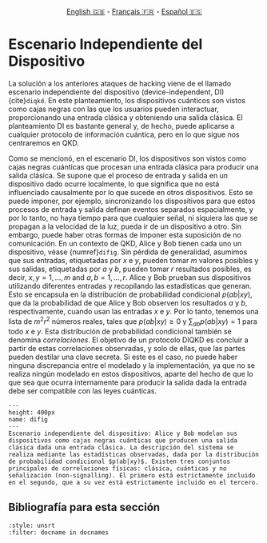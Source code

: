 <p style="text-align: center;">
    <a id="linken" href="../../../../en/content/index.html">English &#x1F1EC;&#x1F1E7;</a> - 
    <a id="linkfr" href="../../../../fr/content/index.html">Français &#x1F1EB;&#x1F1F7;</a> - 
    <a id="linkes" href="../../../../es/content/index.html">Español &#x1F1EA;&#x1F1F8;</a>
</p>
<script>
    currentPage = window.location.href;
    beforeLang = currentPage.slice(0, currentPage.indexOf("content") - 3);
    afterLang = currentPage.slice(currentPage.indexOf("content"));
    document.getElementById("linken").href = beforeLang + "en/" + afterLang;
    document.getElementById("linkfr").href = beforeLang + "fr/" + afterLang;
    document.getElementById("linkes").href = beforeLang + "es/" + afterLang;
</script>



# Escenario Independiente del Dispositivo

La solución a los anteriores ataques de hacking viene de el llamado escenario independiente del dispositivo (device-independent, DI) {cite}`diqkd`. En este planteamiento, los dispositivos cuánticos son vistos como cajas negras con las que los usuarios pueden interactuar, proporcionando una entrada clásica y obteniendo una salida clásica. El planteamiento DI es bastante general y, de hecho, puede aplicarse a cualquier protocolo de información cuántica, pero en lo que sigue nos centraremos en QKD.

Como se mencionó, en el escenario DI, los dispositivos son vistos como cajas negras cuánticas que procesan una entrada clásica para producir una salida clásica. Se supone que el proceso de entrada y salida en un dispositivo dado ocurre localmente, lo que significa que no está influenciado causalmente por lo que sucede en otros dispositivos. Esto se puede imponer, por ejemplo, sincronizando los dispositivos para que estos procesos de entrada y salida definan eventos separados espacialmente, y por lo tanto, no haya tiempo para que cualquier señal, ni siquiera las que se propagan a la velocidad de la luz, pueda ir de un dispositivo a otro. Sin embargo, puede haber otras formas de imponer esta suposición de no comunicación. En un contexto de QKD, Alice y Bob tienen cada uno un dispositivo, véase {numref}`difig`. Sin pérdida de generalidad, asumimos que sus entradas, etiquetadas por $x$ e $y$, pueden tomar $m$ valores posibles y sus salidas, etiquetadas por $a$ y $b$, pueden tomar $r$ resultados posibles, es decir, $x,y=1,\ldots,m$ and $a,b=1,\ldots,r$. Alice y Bob prueban sus dispositivos utilizando diferentes entradas y recopilando las estadísticas que generan. Esto se encapsula en la distribución de probabilidad condicional $p(ab|xy)$, que da la probabilidad de que Alice y Bob observen los resultados $a$ y $b$, respectivamente, cuando usan las entradas $x$ e $y$. Por lo tanto, tenemos una lista de $m^2r^2$ números reales, tales que $p(ab|xy)\geq 0$ y $\sum_{ab}p(ab|xy)=1$ para todo $x$ e $y$. Esta distribución de probabilidad condicional también se denomina *correlaciones*. El objetivo de un protocolo DIQKD es concluir a partir de estas correlaciones observadas, y solo de ellas, que las partes pueden destilar una clave secreta. Si este es el caso, no puede haber ninguna discrepancia entre el modelado y la implementación, ya que no se realiza ningún modelado en estos dispositivos, aparte del hecho de que lo que sea que ocurra internamente para producir la salida dada la entrada debe ser compatible con las leyes cuánticas.

```{figure} ./Correlations.png
---
height: 400px
name: difig
---
Escenario independiente del dispositivo: Alice y Bob modelan sus dispositivos como cajas negras cuánticas que producen una salida clásica dada una entrada clásica. La descripción del sistema se realiza mediante las estadísticas observadas, dada por la distribución de probabilidad condicional $p(ab|xy)$. Existen tres conjuntos principales de correlaciones físicas: clásica, cuánticas y no señalización (non-signalling). El primero está estrictamente incluido en el segundo, que a su vez está estrictamente incluido en el tercero.
```

## Bibliografía para esta sección
```{bibliography}
:style: unsrt
:filter: docname in docnames
```



